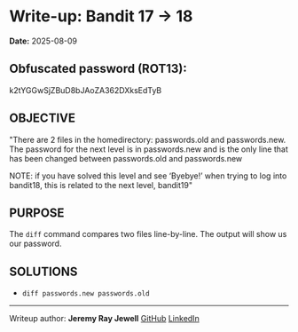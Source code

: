 # Write-up: Bandit 17 → 18  
**Date:** 2025-08-09  

## Obfuscated password (ROT13): 

k2tYGGwSjZBuD8bJAoZA362DXksEdTyB

## OBJECTIVE

"There are 2 files in the homedirectory: passwords.old and passwords.new. The password for the next level is in passwords.new and is the only line that has been changed between passwords.old and passwords.new

NOTE: if you have solved this level and see ‘Byebye!’ when trying to log into bandit18, this is related to the next level, bandit19"

## PURPOSE

The `diff` command compares two files line-by-line. The output will show us our password.


## SOLUTIONS

- `diff passwords.new passwords.old`

___

Writeup author: **Jeremy Ray Jewell**
[GitHub](https://github.com/jeremyrayjewell)
[LinkedIn](https://www.linkedin.com/in/jeremyrayjewell)
